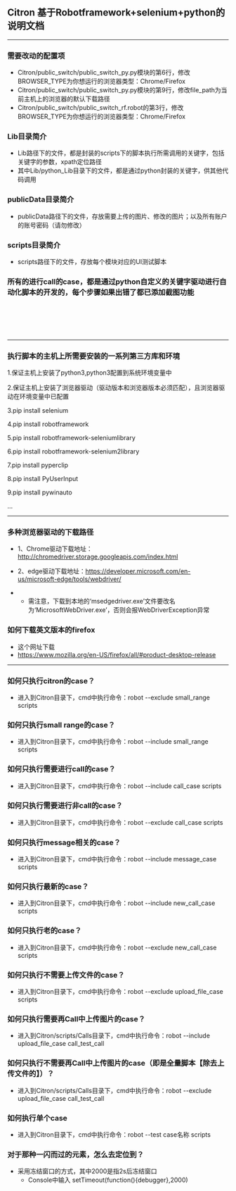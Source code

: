 ## Citron 基于Robotframework+selenium+python的说明文档

---

### 需要改动的配置项
- Citron/public_switch/public_switch_py.py模块的第6行，修改BROWSER_TYPE为你想运行的浏览器类型：Chrome/Firefox
- Citron/public_switch/public_switch_py.py模块的第9行，修改file_path为当前主机上的浏览器的默认下载路径
- Citron/public_switch/public_switch_rf.robot的第3行，修改BROWSER_TYPE为你想运行的浏览器类型：Chrome/Firefox
### Lib目录简介
- Lib路径下的文件，都是封装的scripts下的脚本执行所需调用的关键字，包括关键字的参数，xpath定位路径
- 其中Lib/python_Lib目录下的文件，都是通过python封装的关键字，供其他代码调用
### publicData目录简介
- publicData路径下的文件，存放需要上传的图片、修改的图片；以及所有账户的账号密码（请勿修改）
### scripts目录简介
- scripts路径下的文件，存放每个模块对应的UI测试脚本
### 所有的进行call的case，都是通过python自定义的关键字驱动进行自动化脚本的开发的，每个步骤如果出错了都已添加截图功能
<br><br>
---
---
### 执行脚本的主机上所需要安装的一系列第三方库和环境
1.保证主机上安装了python3,python3配置到系统环境变量中

2.保证主机上安装了浏览器驱动（驱动版本和浏览器版本必须匹配），且浏览器驱动在环境变量中已配置

3.pip install selenium

4.pip install robotframework

5.pip install robotframework-seleniumlibrary

6.pip install robotframework-selenium2library

7.pip install pyperclip

8.pip install PyUserInput

9.pip install pywinauto

...

---

### 多种浏览器驱动的下载路径
 - 1、Chrome驱动下载地址：http://chromedriver.storage.googleapis.com/index.html

 - 2、edge驱动下载地址：https://developer.microsoft.com/en-us/microsoft-edge/tools/webdriver/ 
 - - 需注意，下载到本地的‘msedgedriver.exe’文件要改名为‘MicrosoftWebDriver.exe’，否则会报WebDriverException异常

### 如何下载英文版本的firefox
 - 这个网址下载
 - https://www.mozilla.org/en-US/firefox/all/#product-desktop-release
---

### 如何只执行citron的case？
  - 进入到Citron目录下，cmd中执行命令：robot  --exclude  small_range scripts
### 如何只执行small range的case？
  - 进入到Citron目录下，cmd中执行命令：robot  --include  small_range scripts
### 如何只执行需要进行call的case？
  - 进入到Citron目录下，cmd中执行命令：robot  --include  call_case scripts
### 如何只执行需要进行非call的case？
  - 进入到Citron目录下，cmd中执行命令：robot  --exclude  call_case scripts
### 如何只执行message相关的case？
  - 进入到Citron目录下，cmd中执行命令：robot  --include  message_case scripts
### 如何只执行最新的case？
  - 进入到Citron目录下，cmd中执行命令：robot  --include  new_call_case scripts
### 如何只执行老的case？
  - 进入到Citron目录下，cmd中执行命令：robot  --exclude  new_call_case scripts
### 如何只执行不需要上传文件的case？
  - 进入到Citron目录下，cmd中执行命令：robot  --exclude  upload_file_case scripts
### 如何只执行需要再Call中上传图片的case？
  - 进入到Citron/scripts/Calls目录下，cmd中执行命令：robot  --include  upload_file_case call_test_call
### 如何只执行不需要再Call中上传图片的case（即是全量脚本【除去上传文件的】）？
  - 进入到Citron/scripts/Calls目录下，cmd中执行命令：robot  --exclude  upload_file_case call_test_call
### 如何执行单个case
  - 进入到Citron目录下，cmd中执行命令：robot  --test  case名称  scripts

### 对于那种一闪而过的元素，怎么去定位到？
  - 采用冻结窗口的方式，其中2000是指2s后冻结窗口 
    - Console中输入  setTimeout(function(){debugger},2000)